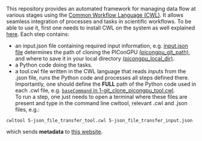 This repository provides an automated framework for managing data flow at various stages using the [Common Workflow Language (CWL)](https://www.commonwl.org/). It allows seamless integration of processes and tasks in scientific workflows.
To be able to use it, first one needs to install CWL on the system as well explained [here](https://github.com/mafshari64/common_workflow_language/blob/main/how%20to%20install%20Common%20Workflow%20Language_cwl.txt).
Each step contains:
- an input.json file containing required input information, e.g. [input.json file](https://github.com/mafshari64/common_workflow_language/blob/main/1-git_clone_picongpu_input.json) determines the path of cloning the PIConGPU [(picongpu_git_path)](https://github.com/mafshari64/common_workflow_language/blob/main/1-git_clone_picongpu_input.json#L2), and where to save it in your local directory [(picongpu_local_dir)](https://github.com/mafshari64/common_workflow_language/blob/main/1-git_clone_picongpu_input.json#L3).
- a Python code doing the tasks.
- a tool.cwl file written in the CWL language that reads inputs from the .json file, runs the Python code and processes all steps defined there. Importantly, one should define the **FULL** path of the Python code used in each .cwl file, e.g.
[`baseCommand` in 1-git_clone_picongpu_tool.cwl](https://github.com/mafshari64/common_workflow_language/blob/main/1-git_clone_picongpu_tool.cwl#L4).  
To run a step, one just needs to open a terminal where these files are present and type in the command line cwltool, relevant .cwl and .json files, e.g.:

`cwltool 5-json_file_transfer_tool.cwl 5-json_file_transfer_input.json`

which sends **metadata** to [this website](https://fwksimulationlogger.fz-rossendorf.de/login).
